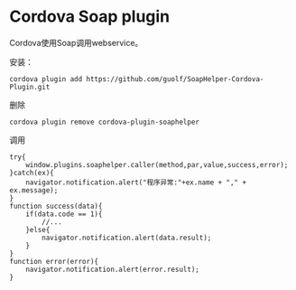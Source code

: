# Cordova Soap plugin


Cordova使用Soap调用webservice。

安装：

```
cordova plugin add https://github.com/guolf/SoapHelper-Cordova-Plugin.git

```

删除

```
cordova plugin remove cordova-plugin-soaphelper
```

调用


```
try{
	window.plugins.soaphelper.caller(method,par,value,success,error);
}catch(ex){
	navigator.notification.alert("程序异常:"+ex.name + "," + ex.message);
}
function success(data){
	if(data.code == 1){
		//...
	}else{
		navigator.notification.alert(data.result);
	}
}
function error(error){
	navigator.notification.alert(error.result);
}
```